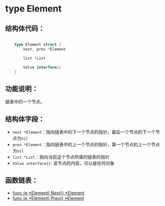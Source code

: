 # type Element

## 结构体代码：

```go

	type Element struct {
		next, prev *Element

		list *List

		Value interface{}
	}

```

## 功能说明：

链表中的一个节点。

## 结构体字段：

- `next *Element`：指向链表中的下一个节点的指针，最后一个节点的下一个节点为`nil`
- `prev *Element`：指向链表中的上一个节点的指针，第一个节点的上一个节点为`nil`
- `list *List`：指向当前这个节点所属的链表的指针
- `Value interface{}`: 该节点的内容，可以是任何对象

## 函数链表：

- [func (e *Element) Next() *Element](Next.md)
- [func (e *Element) Prev() *Element](Prev.md)